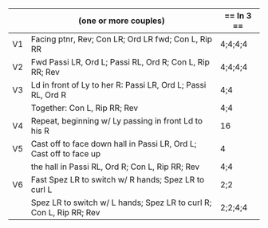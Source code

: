 ||(one or more couples) | == In 3 == |
|-----|----|-----|
|V1| Facing ptnr, Rev; Con LR; Ord LR fwd; Con L, Rip RR |4;4;4;4|
|V2| Fwd Passi LR, Ord L; Passi RL, Ord R; Con L, Rip RR; Rev |4;4;4;4|
|V3| Ld in front of Ly to her R: Passi LR, Ord L; Passi RL, Ord R |4;4|
||Together: Con L, Rip RR; Rev |4;4|
|V4| Repeat, beginning w/ Ly passing in front Ld to his R |16| 
|V5| Cast off to face down hall in Passi LR, Ord L; Cast off to face up |4|
||the hall in Passi RL, Ord R; Con L, Rip RR; Rev |4;4|
|V6| Fast Spez LR to switch w/ R hands; Spez LR to curl L |2;2|
||Spez LR to switch w/ L hands; Spez LR to curl R; Con L, Rip RR; Rev |2;2;4;4|
